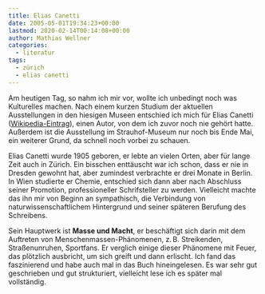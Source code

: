 ```yaml
---
title: Elias Canetti
date: 2005-05-01T19:34:23+00:00
lastmod: 2020-02-14T00:14:08+00:00
author: Mathias Wellner
categories:
  - literatur
tags:
  - zürich
  - elias canetti
---
```

Am heutigen Tag, so nahm ich mir vor, wollte ich unbedingt noch was Kulturelles machen. Nach einem kurzen Studium der aktuellen Ausstellungen in den hiesigen Museen entschied ich mich für Elias Canetti (<a href="https://de.wikipedia.org/wiki/Elias_Canetti">Wikipedia-Eintrag</a>), einen Autor, von dem ich zuvor noch nie gehört hatte. Außerdem ist die Ausstellung im Strauhof-Museum nur noch bis Ende Mai, ein weiterer Grund, da schnell noch vorbei zu schauen.

Elias Canetti wurde 1905 geboren, er lebte an vielen Orten, aber für lange Zeit auch in Zürich. Ein bisschen enttäuscht war ich schon, dass er nie in Dresden gewohnt hat, aber zumindest verbrachte er drei Monate in Berlin. In Wien studierte er Chemie, entschied sich dann aber nach Abschluss seiner Promotion, professioneller Schrifsteller zu werden. Vielleicht machte das ihn mir von Beginn an sympathisch, die Verbindung von naturwissenschaftlichem Hintergrund und seiner späteren Berufung des Schreibens.

Sein Hauptwerk ist <b>Masse und Macht</b>, er beschäftigt sich darin mit dem Auftreten von Menschenmassen-Phänomenen, z.&thinsp;B. Streikenden, Straßenunruhen, Sportfans. Er verglich einige dieser Phänomene mit Feuer, das plötzlich ausbricht, um sich greift und dann erlischt. Ich fand das faszinierend und habe auch mal in das Buch hineingelesen. Es war sehr gut geschrieben und gut strukturiert, vielleicht lese ich es später mal vollständig.
